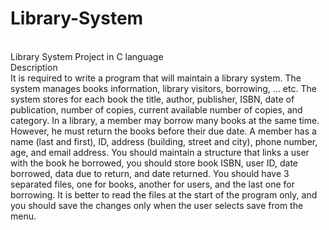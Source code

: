 # Library-System
<br>
Library System Project in C language
<br>
Description
<br>
It is required to write a program that will maintain a library system. The system manages
books information, library visitors, borrowing, ... etc.
The system stores for each book the title, author, publisher, ISBN, date of publication, number of copies, current available number of copies, and category.
In a library, a member may borrow many books at the same time. However, he must return the books before their due date. A member has a name (last and first), ID, address (building, street and city), phone number, age, and email address.
You should maintain a structure that links a user with the book he borrowed, you should store book ISBN, user ID, date borrowed, data due to return, and date returned.
You should have 3 separated files, one for books, another for users, and the last one for borrowing. It is better to read the files at the start of the program only, and you should save the changes only when the user selects save from the menu.
